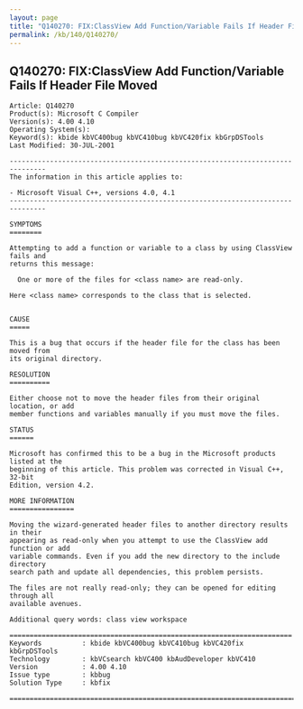 ```yaml
---
layout: page
title: "Q140270: FIX:ClassView Add Function/Variable Fails If Header File Moved"
permalink: /kb/140/Q140270/
---
```


## Q140270: FIX:ClassView Add Function/Variable Fails If Header File Moved

	Article: Q140270
	Product(s): Microsoft C Compiler
	Version(s): 4.00 4.10
	Operating System(s): 
	Keyword(s): kbide kbVC400bug kbVC410bug kbVC420fix kbGrpDSTools
	Last Modified: 30-JUL-2001
	
	-------------------------------------------------------------------------------
	The information in this article applies to:
	
	- Microsoft Visual C++, versions 4.0, 4.1 
	-------------------------------------------------------------------------------
	
	SYMPTOMS
	========
	
	Attempting to add a function or variable to a class by using ClassView fails and
	returns this message:
	
	  One or more of the files for <class name> are read-only.
	
	Here <class name> corresponds to the class that is selected.
	
	
	CAUSE
	=====
	
	This is a bug that occurs if the header file for the class has been moved from
	its original directory.
	
	RESOLUTION
	==========
	
	Either choose not to move the header files from their original location, or add
	member functions and variables manually if you must move the files.
	
	STATUS
	======
	
	Microsoft has confirmed this to be a bug in the Microsoft products listed at the
	beginning of this article. This problem was corrected in Visual C++, 32-bit
	Edition, version 4.2.
	
	MORE INFORMATION
	================
	
	Moving the wizard-generated header files to another directory results in their
	appearing as read-only when you attempt to use the ClassView add function or add
	variable commands. Even if you add the new directory to the include directory
	search path and update all dependencies, this problem persists.
	
	The files are not really read-only; they can be opened for editing through all
	available avenues.
	
	Additional query words: class view workspace
	
	======================================================================
	Keywords          : kbide kbVC400bug kbVC410bug kbVC420fix kbGrpDSTools 
	Technology        : kbVCsearch kbVC400 kbAudDeveloper kbVC410
	Version           : 4.00 4.10
	Issue type        : kbbug
	Solution Type     : kbfix
	
	=============================================================================
	
